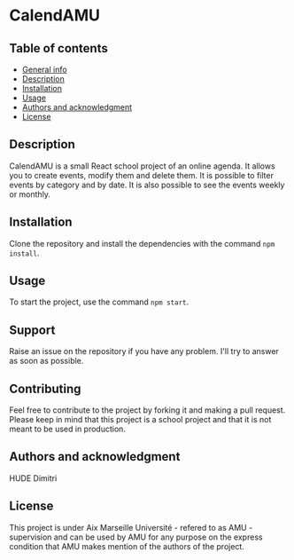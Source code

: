 <!-- Generate a Readme -->
# CalendAMU
## Table of contents
* [General info](#general-info)
* [Description](#description)
* [Installation](#installation)
* [Usage](#usage)
* [Authors and acknowledgment](#authors-and-acknowledgment)
* [License](#license)

## Description
CalendAMU is a small React school project of an online agenda. It allows you to create events, modify them and delete them. It is possible to filter events by category and by date. It is also possible to see the events weekly or monthly.

## Installation
Clone the repository and install the dependencies with the command `npm install`.

## Usage
To start the project, use the command `npm start`.

## Support
Raise an issue on the repository if you have any problem. I'll try to answer as soon as possible.

## Contributing
Feel free to contribute to the project by forking it and making a pull request. Please keep in mind that this project is a school project and that it is not meant to be used in production.

## Authors and acknowledgment
HUDE Dimitri

## License
This project is under Aix Marseille Université - refered to as AMU - supervision and can be used by AMU for any purpose on the express condition that AMU makes mention of the authors of the project.